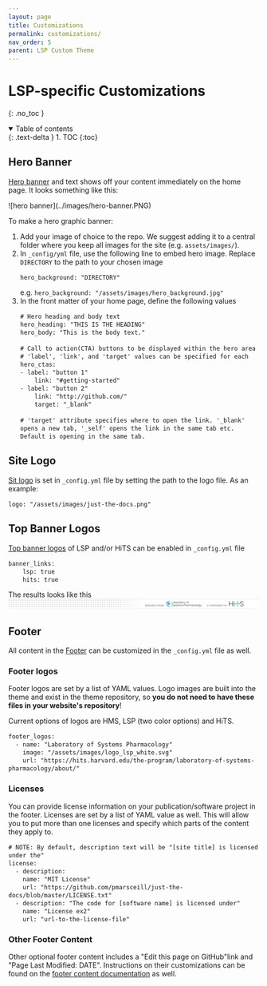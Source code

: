 ```yaml
---
layout: page
title: Customizations
permalink: customizations/
nav_order: 5
parent: LSP Custom Theme
---
```

# LSP-specific Customizations
{: .no_toc }

<details open markdown="block">
  <summary>
    Table of contents
  </summary>
  {: .text-delta }
1. TOC
{:toc}
</details>

## Hero Banner

[Hero banner](https://jegra.github.io/just-the-docs/docs/ui-components/hero/) and text shows off your content immediately on the home page. It looks something like this:

<div class="row">

<div class="col-xs-12 col-sm-12">
<div markdown="1">
![hero banner](../images/hero-banner.PNG)
</div>
</div>

</div><!-- end grid -->

To make a hero graphic banner:
1. Add your image of choice to the repo. We suggest adding it to a central folder where you keep all images for the site (e.g. `assets/images/`). 
2. In `_config/yml` file, use the following line to embed hero image. Replace `DIRECTORY` to the path to your chosen image
    ```
    hero_background: "DIRECTORY"
    ```
    e.g. `hero_background: "/assets/images/hero_background.jpg"`
3. In the front matter of your home page, define the following values
    ```
    # Hero heading and body text
    hero_heading: "THIS IS THE HEADING"
    hero_body: "This is the body text."

    # Call to action(CTA) buttons to be displayed within the hero area
    # 'label', 'link', and 'target' values can be specified for each
    hero_ctas:
    - label: "button 1"
        link: "#getting-started"
    - label: "button 2"
        link: "http://github.com/"
        target: "_blank"

    # 'target' attribute specifies where to open the link. '_blank' opens a new tab, '_self' opens the link in the same tab etc. Default is opening in the same tab.
    ```

## Site Logo
[Sit logo](https://jegra.github.io/just-the-docs/docs/configuration/#site-logo) is set in `_config.yml` file by setting the path to the logo file. As an example:
```
logo: "/assets/images/just-the-docs.png"
```

## Top Banner Logos

[Top banner logos](https://jegra.github.io/just-the-docs/docs/configuration/#top-banner) of LSP and/or HiTS can be enabled in `_config.yml` file
```
banner_links:
    lsp: true
    hits: true
```
The results looks like this
![top banner logos](../images/top-banner.PNG)

## Footer

All content  in the [Footer](https://jegra.github.io/just-the-docs/docs/configuration/#footer-content) can be customized in the `_config.yml` file as well.
### Footer logos
Footer logos are set by a list of YAML values. Logo images are built into the theme and exist in the theme repository, so **you do not need to have these files in your website's repository**!

Current options of logos are HMS, LSP (two color options) and HiTS.
```
footer_logos:
  - name: "Laboratory of Systems Pharmacology"
    image: "/assets/images/logo_lsp_white.svg"
    url: "https://hits.harvard.edu/the-program/laboratory-of-systems-pharmacology/about/"
```

### Licenses

You can provide license information on your publication/software project in the footer. Licenses are set by a list of YAML value as well. This will allow you to put more than one licenses and specify which parts of the content they apply to.
```
# NOTE: By default, description text will be "[site title] is licensed under the"
license:
  - description: 
    name: "MIT License"
    url: "https://github.com/pmarsceill/just-the-docs/blob/master/LICENSE.txt"
  - description: "The code for [software name] is licensed under"
    name: "License ex2"
    url: "url-to-the-license-file"
```

### Other Footer Content
Other optional footer content includes a "Edit this page on GitHub"link and "Page Last Modified: DATE". Instructions on their customizations can be found on the [footer content documentation](https://jegra.github.io/just-the-docs/docs/configuration/#footer-content) as well.

